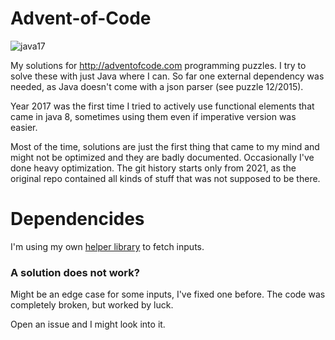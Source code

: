 # Advent-of-Code
![java17](https://img.shields.io/badge/java-17+-blue)

My solutions for http://adventofcode.com programming puzzles. I try to solve these with just Java where I can. So far one external dependency was needed, as Java doesn't come with a json parser (see puzzle 12/2015).

Year 2017 was the first time I tried to actively use functional elements that came in java 8, sometimes using them even if imperative version was easier.

Most of the time, solutions are just the first thing that came to my mind and might not be optimized and they are badly documented. Occasionally I've done heavy optimization. The git history starts only from 2021, as the original repo contained all kinds of stuff that was not supposed to be there.


# Dependencides

I'm using my own [helper library](https://github.com/vilhok/aoc-lib) to fetch inputs.


### A solution does not work?
Might be an edge case for some inputs, I've fixed one before. The code was completely broken, but worked by luck. 

 Open an issue and I might look into it.
